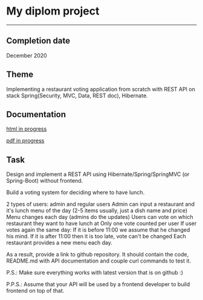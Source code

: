 # My diplom project
____

## Completion date 
December 2020

## Theme 
Implementing a restaurant voting application from scratch with REST API on stack Spring(Security, MVC, Data, REST doc), Hibernate.

## Documentation
[html in progress](https://github.com/drovocek/restmanager/blob/main/src/main/docs.asciidoc/final_doc.html)

[pdf in progress](https://github.com/drovocek/restmanager/blob/main/src/main/docs.asciidoc/final_doc.pdf)

## Task
Design and implement a REST API using Hibernate/Spring/SpringMVC (or Spring-Boot) without frontend.

Build a voting system for deciding where to have lunch.

2 types of users: admin and regular users
Admin can input a restaurant and it's lunch menu of the day (2-5 items usually, just a dish name and price)
Menu changes each day (admins do the updates)
Users can vote on which restaurant they want to have lunch at
Only one vote counted per user
If user votes again the same day:
If it is before 11:00 we assume that he changed his mind.
If it is after 11:00 then it is too late, vote can't be changed
Each restaurant provides a new menu each day.

As a result, provide a link to github repository. It should contain the code, README.md with API documentation and couple curl commands to test it.

P.S.: Make sure everything works with latest version that is on github :)

P.P.S.: Assume that your API will be used by a frontend developer to build frontend on top of that.
